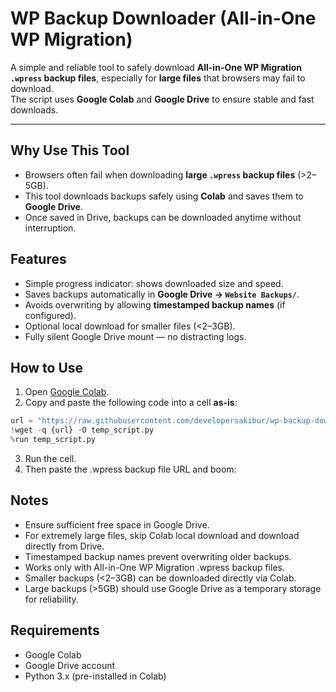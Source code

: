 # WP Backup Downloader (All-in-One WP Migration)

A simple and reliable tool to safely download **All-in-One WP Migration `.wpress` backup files**, especially for **large files** that browsers may fail to download.  
The script uses **Google Colab** and **Google Drive** to ensure stable and fast downloads.

---

## Why Use This Tool
- Browsers often fail when downloading **large `.wpress` backup files** (>2–5GB).  
- This tool downloads backups safely using **Colab** and saves them to **Google Drive**.  
- Once saved in Drive, backups can be downloaded anytime without interruption.  

## Features
- Simple progress indicator: shows downloaded size and speed.  
- Saves backups automatically in **Google Drive → `Website Backups/`**.  
- Avoids overwriting by allowing **timestamped backup names** (if configured).  
- Optional local download for smaller files (<2–3GB).  
- Fully silent Google Drive mount — no distracting logs.  

## How to Use
1. Open [Google Colab](https://colab.research.google.com/).  
2. Copy and paste the following code into a cell **as-is**:

```python
url = "https://raw.githubusercontent.com/developersakibur/wp-backup-downloader/main/wp_backup_downloader.py"
!wget -q {url} -O temp_script.py
%run temp_script.py
```
3. Run the cell.
4. Then paste the .wpress backup file URL and boom:

## Notes
 - Ensure sufficient free space in Google Drive.
 - For extremely large files, skip Colab local download and download directly from Drive.
 - Timestamped backup names prevent overwriting older backups.
 - Works only with All-in-One WP Migration .wpress backup files.
 - Smaller backups (<2–3GB) can be downloaded directly via Colab.
 - Large backups (>5GB) should use Google Drive as a temporary storage for reliability.

## Requirements
- Google Colab
- Google Drive account
- Python 3.x (pre-installed in Colab)
